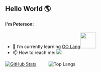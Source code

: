 ## Hello World :earth_americas:

#### I'm Peterson:
- 🌱 I’m currently learning <a href="https://www.golang.org/"><span>GO Lang</span><img src="https://github.com/rfyiamcool/golang_logo/blob/master/gif/gophercises_punching.gif" width="50"/></a>
- 📫 How to reach me: <a href="https://www.linkedin.com/in/peterson-vieira-salme/"><img src="https://img.shields.io/static/v1?label=&message=LinkedIn&color=blue&style=flat-square&logo=LINKEDIN"/></a>  

[![GitHub Stats](https://github-readme-stats.vercel.app/api?username=petersonsalme&count_private=false&show_icons=true&hide=stars)](https://github.com/petersonsalme) &nbsp;&nbsp;&nbsp;&nbsp;&nbsp;&nbsp;&nbsp;&nbsp; ![Top Langs](https://github-readme-stats.vercel.app/api/top-langs/?username=petersonsalme&layout=compact)

<!--

[![ReadMe Card](https://github-readme-stats.vercel.app/api/pin/?username=petersonsalme&repo=gophercises)](https://github.com/petersonsalme/gophercises)

**petersonsalme/petersonsalme** is a ✨ _special_ ✨ repository because its `README.md` (this file) appears on your GitHub profile.

Here are some ideas to get you started:
- 🔭 I’m currently working on ...
- 👯 I’m looking to collaborate on ...
- 🤔 I’m looking for help with ...
- 💬 Ask me about ...
- 😄 Pronouns: ...
- ⚡ Fun fact: ...
-->
